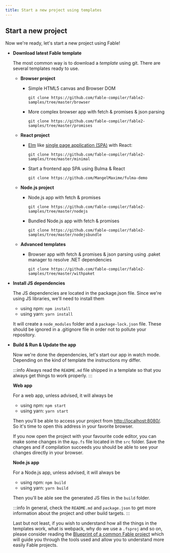 ```yaml
---
title: Start a new project using templates
---
```


## Start a new project

Now we're ready, let's start a new project using Fable!

<ul class="textual-steps">
<li>

**Download latest Fable template**

The most common way is to download a *template* using git. There are several templates ready to use.

* **Browser project**

    * Simple HTML5 canvas and Browser DOM

        `git clone https://github.com/fable-compiler/fable2-samples/tree/master/browser`

    * More complex browser app with fetch & promises & json parsing

        `git clone https://github.com/fable-compiler/fable2-samples/tree/master/promises`

* **React project**

    * [Elm](https://elm-lang.org/) like [single page application (SPA)](https://en.wikipedia.org/wiki/Single-page_application) with React:

        `git clone https://github.com/fable-compiler/fable2-samples/tree/master/minimal`

    * Start a frontend app SPA using Bulma & React

        `git clone https://github.com/MangelMaxime/fulma-demo`

* **Node.js project**

    * Node.js app with fetch & promises

        `git clone https://github.com/fable-compiler/fable2-samples/tree/master/nodejs`

    * Bundled Node.js app with fetch & promises

        `git clone https://github.com/fable-compiler/fable2-samples/tree/master/nodejsbundle`

* **Advanced templates**

    * Browser app with fetch & promises & json parsing using .paket manager to resolve .NET dependencies

        `git clone https://github.com/fable-compiler/fable2-samples/tree/master/withpaket`

</li>

<li>

**Install JS dependencies**

The JS dependencies are located in the package.json file. Since we're using JS libraries, we'll need to install them

- using npm: `npm install`
- using yarn: `yarn install`

It will create a `node_modules` folder and a `package-lock.json` file. These should be ignored in a .gitignore file in order not to pollute your repository.

</li>

<li>

**Build & Run & Update the app**

Now we're done the dependencies, let's start our app in watch mode. Depending on the kind of template the instructions my differ.

:::info
Always read the `README.md` file shipped in a template so that you always get things to work properly.
:::

**Web app**

For a web app, unless advised, it will always be

- using npm: `npm start`
- using yarn: `yarn start`

Then you'll be able to access your project from [http://localhost:8080/](http://localhost:8080/). So it's time to open this address in your favorite browser.

If you now open the project with your favourite code editor, you can make some changes in the `App.fs` file located in the `src` folder. Save the changes and if compilation succeeds you should be able to see your changes directly in your browser.

**Node.js app**

For a Node.js app, unless advised, it will always be

- using npm: `npm build`
- using yarn: `yarn build`

Then you'll be able see the generated JS files in the `build` folder.

:::info
In general, check the `README.md` and `package.json` to get more information about the project and other build targets.
:::

Last but not least, if you wish to understand how all the things in the templates work, what is webpack, why do we use a `.fsproj` and so on, please consider reading the [Blueprint of a common Fable project](https://github.com/fable-compiler/fable-doc/wiki/Start-a-new-project-from-scratch) which will guide you through the tools used and allow you to understand more easily Fable projects.

</li>
</ul>
